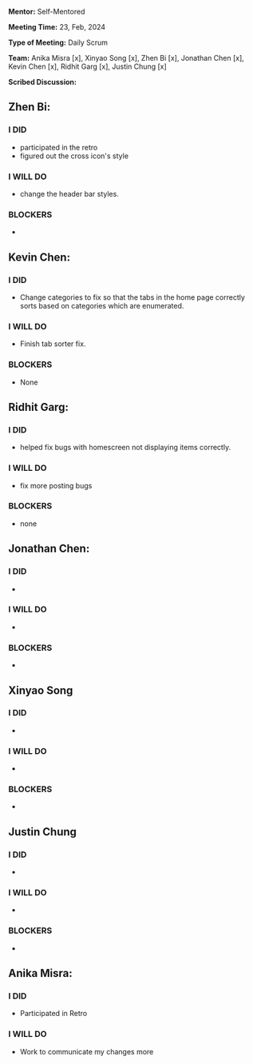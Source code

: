 **Mentor:** Self-Mentored

**Meeting Time:** 23, Feb, 2024

**Type of Meeting:** Daily Scrum

**Team:** Anika Misra [x], Xinyao Song [x], Zhen Bi [x], Jonathan Chen [x], Kevin Chen [x], Ridhit Garg [x], Justin Chung [x]

**Scribed Discussion:**

## **Zhen Bi:**  
### **I DID**  
- participated in the retro
- figured out the cross icon's style

### **I WILL DO**  
- change the header bar styles.

### **BLOCKERS**  
- 

## **Kevin Chen:**  
### **I DID**  
- Change categories to fix so that the tabs in the home page correctly sorts based on categories which are enumerated.

### **I WILL DO**  
- Finish tab sorter fix.

### **BLOCKERS**  
- None

## **Ridhit Garg:**  
### **I DID**  
- helped fix bugs with homescreen not displaying items correctly.

### **I WILL DO**  
- fix more posting bugs

### **BLOCKERS**  
- none

## **Jonathan Chen:**  
### **I DID**  
- 

### **I WILL DO**  
- 

### **BLOCKERS**  
- 

## **Xinyao Song**  
### **I DID**  
- 

### **I WILL DO**  
- 

### **BLOCKERS**  
-

## **Justin Chung**  
### **I DID**  
- 

### **I WILL DO**  
- 

### **BLOCKERS**  
-
## **Anika Misra:**  
### **I DID**  
- Participated in Retro

### **I WILL DO**  
- Work to communicate my changes more 
